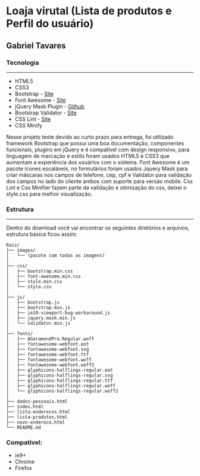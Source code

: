 #  Loaja virutal (Lista de produtos e Perfil do usuário)
## Gabriel Tavares

### Tecnologia
-----
* HTML5
* CSS3
* Bootstrap - [Site](http://getbootstrap.com/)
* Font Awesome - [Site](http://fortawesome.github.io/Font-Awesome/)
* jQuery Mask Plugin - [Github](https://github.com/igorescobar/jQuery-Mask-Plugin)
* Bootstrap Validator - [Site](http://1000hz.github.io/bootstrap-validator/)
* CSS Lint - [Site](http://csslint.net/)
* CSS Minify

Nesse projeto teste devido ao curto prazo para entrega, foi utilizado framework Bootstrap que possuí uma boa documentação, componentes funcionais, plugins em jQuery e é compatível com design responsivo, para linguagem de marcação e estilo foram usados HTML5 e CSS3 que aumentam a experiência dos usuários com o sistema. Font Awesome é um pacote ícones escaláveis, no formulários foram usados Jquery Mask para criar máscaras nos campos de telefone, cep, cpf e Validator para validação dos campos no lado do cliente ambos com suporte para versão mobile. Css Lint e Css Minifier fazem parte da validação e otimização do css, deixei o style.css para melhor visualização.

### Estrutura
-----
Dentro do download você vai encontrar os seguintes diretórios e arquivos, estrutura básica ficou assim:
```
Raiz/
├── images/
│   └── (pacote com todas as imagens)
│
├── css/
│   ├── bootstrap.min.css
│   ├── font-awesome.min.css
│   ├── style.min.css
│   └── style.css
│
├── js/
│   ├── bootstrap.js
│   ├── bootstrap.min.js
│   ├── ie10-viewport-bug-workaround.js
│   ├── jquery.mask.min.js
│   └── validator.min.js
│
├── fonts/
│   ├── AGaramondPro-Regular.woff
│   ├── fontawesome-webfont.eot
│   ├── fontawesome-webfont.svg
│   ├── fontawesome-webfont.ttf
│   ├── fontawesome-webfont.woff
│   ├── fontawesome-webfont.woff2
│   ├── glyphicons-halflings-regular.eot
│   ├── glyphicons-halflings-regular.svg
│   ├── glyphicons-halflings-regular.ttf
│   ├── glyphicons-halflings-regular.woff
│   └── glyphicons-halflings-regular.woff2
│
├── dados-pessoais.html
├── index.html
├── lista-enderecos.html
├── lista-produtos.html
├── novo-endereco.html
└── README.md
```

### Compatível:
- ie9+
- Chrome
- Firefox
